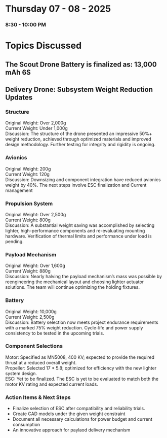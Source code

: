 # Thursday 07 - 08 - 2025
### 8:30 - 10:00 PM

# Topics Discussed
## The Scout Drone Battery is finalized as: 13,000 mAh 6S 

## Delivery Drone: Subsystem Weight Reduction Updates
### Structure  
Original Weight: Over 2,000g  
Current Weight: Under 1,000g  
Discussion: The structure of the drone presented an impressive 50%+ weight reduction, achieved through optimized materials and improved design methodology. Further testing for integrity and rigidity is ongoing.

### Avionics
Original Weight: 200g  
Current Weight: 120g  
Discussion: Downsizing and component integration have reduced avionics weight by 40%. The next steps involve ESC finalization and Current management

### Propulsion System
Original Weight: Over 2,500g  
Current Weight: 800g  
Discussion: A substantial weight saving was accomplished by selecting lighter, high-performance components and re-evaluating mounting hardware. Verification of thermal limits and performance under load is pending.

### Payload Mechanism
Original Weight: Over 1,600g  
Current Weight: 880g  
Discussion: Nearly halving the payload mechanism’s mass was possible by reengineering the mechanical layout and choosing lighter actuator solutions. The team will continue optimizing the holding fixtures.

### Battery  
Original Weight: 10,000g  
Current Weight: 2,500g  
Discussion: Battery selection now meets project endurance requirements with a marked 75% weight reduction. Cycle-life and power supply consistency to be tested in the upcoming trials.

### Component Selections

Motor: Specified as MN5008, 400 KV; expected to provide the required thrust at a reduced overall weight.  
Propeller: Selected 17 * 5.8; optimized for efficiency with the new lighter system design.  
ESC: Yet to be finalized. The ESC is yet to be evaluated to match both the motor KV rating and expected current loads.

### Action Items & Next Steps

- Finalize selection of ESC after compatibility and reliability trials.
- Create CAD models under the given weight constraint
- Document all necessary calculations for power budget and current consumption
- An innovative approach for paylaod delivery mechanism

